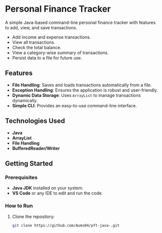 # Personal Finance Tracker
A simple Java-based command-line personal finance tracker with features to add, view, and save transactions.
- Add income and expense transactions.
- View all transactions.
- Check the total balance.
- View a category-wise summary of transactions.
- Persist data to a file for future use.

## Features

- **File Handling**: Saves and loads transactions automatically from a file.
- **Exception Handling**: Ensures the application is robust and user-friendly.
- **Dynamic Data Storage**: Uses `ArrayList` to manage transactions dynamically.
- **Simple CLI**: Provides an easy-to-use command-line interface.

## Technologies Used

- **Java**
- **ArrayList**
- **File Handling**
- **BufferedReader/Writer**

## Getting Started

### Prerequisites

- **Java JDK** installed on your system.
- **VS Code** or any IDE to edit and run the code.

### How to Run

1. Clone the repository:
   ```bash
   git clone https://github.com/Aums04/pft-java-.git
